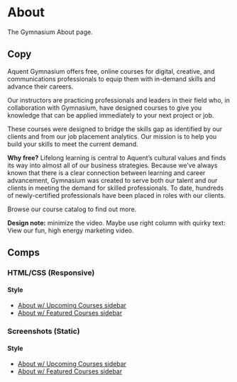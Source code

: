 # About

The Gymnasium About page.

## Copy

Aquent Gymnasium offers free, online courses for digital, creative, and communications professionals to equip them with in-demand skills and advance their careers.

Our instructors are practicing professionals and leaders in their field who, in collaboration with Gymnasium, have designed courses to give you knowledge that can be applied immediately to your next project or job.

These courses were designed to bridge the skills gap as identified by our clients and from our job placement analytics. Our mission is to help you build your skills to meet the current demand.

**Why free?** Lifelong learning is central to Aquent’s cultural values and finds its way into almost all of our business strategies. Because we’ve always known that there is a clear connection between learning and career advancement, Gymnasium was created to serve both our talent and our clients in meeting the demand for skilled professionals. To date, hundreds of newly-certified professionals have been placed in roles with our clients.

Browse our course catalog to find out more.

**Design note:** minimize the video. Maybe use right column with quirky text: View our fun, high energy marketing video.

## Comps

### HTML/CSS (Responsive)

#### Style

- [About w/ Upcoming Courses sidebar](https://jgagne.github.io/gym-enhancements/about/comps/html-css/about-upcoming-courses.html)
- [About w/ Featured Courses sidebar](https://jgagne.github.io/gym-enhancements/about/comps/html-css/about-featured-courses.html)

### Screenshots (Static)

#### Style

- [About w/ Upcoming Courses sidebar](https://jgagne.github.io/gym-enhancements/about/comps/screenshots/about-upcoming-courses.png)
- [About w/ Featured Courses sidebar](https://jgagne.github.io/gym-enhancements/about/comps/screenshots/about-featured-courses.png)
